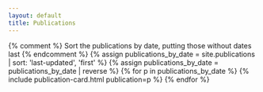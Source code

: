 ```yaml
---
layout: default
title: Publications
---
```


<div class="card-columns">
    {% comment %}
    Sort the publications by date, putting those without dates last
    {% endcomment %}
    {% assign publications_by_date = site.publications | sort: 'last-updated', 'first' %}
    {% assign publications_by_date = publications_by_date | reverse %}
    {% for p in publications_by_date %}
        {% include publication-card.html publication=p %}
    {% endfor %}
</div>

